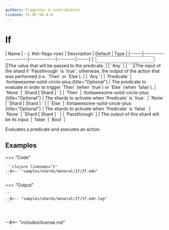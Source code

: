 ```yaml
---
authors: Fragcolor & contributors
license: CC-BY-SA-4.0
---
```



# If

<div class="sh-parameters" markdown="1">
| Name | - {: #sh-flags-row} | Description | Default | Type |
|------|---------------------|-------------|---------|------|
| `<input>` ||The value that will be passed to the predicate. | | `Any` |
| `<output>` ||The input of the shard if `Passthrough` is `true`; otherwise, the output of the action that was performed (i.e. `Then` or `Else`). | | `Any` |
| `Predicate` | :fontawesome-solid-circle-plus:{title="Optional"}  | The predicate to evaluate in order to trigger `Then` (when `true`) or `Else` (when `false`). | `None` | `Shard [ Shard ] ` |
| `Then` | :fontawesome-solid-circle-plus:{title="Optional"}  | The shards to activate when `Predicate` is `true`. | `None` | `Shard [ Shard ] ` |
| `Else` | :fontawesome-solid-circle-plus:{title="Optional"}  | The shards to activate when `Predicate` is `false`. | `None` | `Shard [ Shard ] ` |
| `Passthrough` |  | The output of this shard will be its input. | `false` | `Bool` |

</div>

Evaluates a predicate and executes an action.

## Examples

=== "Code"

    ```clojure linenums="1"
    --8<-- "samples/shards/General/If/If.edn"
    ```

=== "Output"

    ```
    --8<-- "samples/shards/General/If/If.edn.log"
    ```
&nbsp;

--8<-- "includes/license.md"
